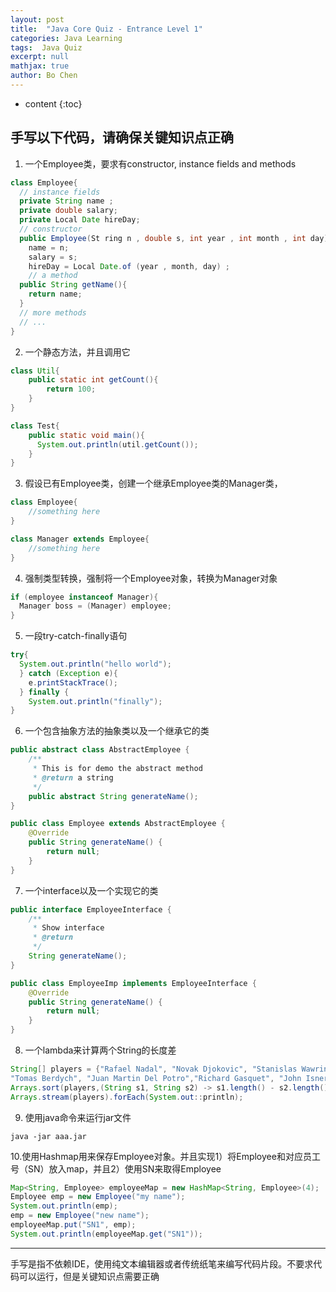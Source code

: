```yaml
---
layout: post
title:  "Java Core Quiz - Entrance Level 1"
categories: Java Learning
tags:  Java Quiz
excerpt: null
mathjax: true
author: Bo Chen
---
```


* content
{:toc}

## 手写以下代码，请确保关键知识点正确

1. 一个Employee类，要求有constructor, instance fields and methods

``` java
class Employee{
  // instance fields
  private String name ;
  private double salary;
  private Local Date hireDay;
  // constructor
  public Employee(St ring n , double s, int year , int month , int day){
    name = n;
    salary = s;
    hireDay = Local Date.of (year , month, day) ;
    // a method
  public String getName(){
    return name;
  }
  // more methods
  // ...
}
```

2. 一个静态方法，并且调用它

``` java
class Util{
    public static int getCount(){
        return 100;
    }
}

class Test{
    public static void main(){
      System.out.println(util.getCount());
    }
}
```

3. 假设已有Employee类，创建一个继承Employee类的Manager类，

``` java
class Employee{
    //something here
}

class Manager extends Employee{
    //something here
}
```

4. 强制类型转换，强制将一个Employee对象，转换为Manager对象

``` java
if (employee instanceof Manager){
  Manager boss = (Manager) employee;
}
```

5. 一段try-catch-finally语句

``` java
try{
  System.out.println("hello world");
  } catch (Exception e){
    e.printStackTrace();
  } finally {
    System.out.println("finally");
}

```

6. 一个包含抽象方法的抽象类以及一个继承它的类

``` java
public abstract class AbstractEmployee {
    /**
     * This is for demo the abstract method
     * @return a string
     */
    public abstract String generateName();
}

public class Employee extends AbstractEmployee {
    @Override
    public String generateName() {
        return null;
    }
}

```

7. 一个interface以及一个实现它的类

``` java
public interface EmployeeInterface {
    /**
     * Show interface
     * @return
     */
    String generateName();
}

public class EmployeeImp implements EmployeeInterface {
    @Override
    public String generateName() {
        return null;
    }
}

```

8. 一个lambda来计算两个String的长度差

``` java
String[] players = {"Rafael Nadal", "Novak Djokovic", "Stanislas Wawrinka", "David Ferrer", "Roger Federer", "Andy Murray",
"Tomas Berdych", "Juan Martin Del Potro","Richard Gasquet", "John Isner"};
Arrays.sort(players,(String s1, String s2) -> s1.length() - s2.length() );
Arrays.stream(players).forEach(System.out::println);
```

9. 使用java命令来运行jar文件

`java -jar aaa.jar`

10.使用Hashmap用来保存Employee对象。并且实现1）将Employee和对应员工号（SN）放入map，并且2）使用SN来取得Employee

``` java
Map<String, Employee> employeeMap = new HashMap<String, Employee>(4);
Employee emp = new Employee("my name");
System.out.println(emp);
emp = new Employee("new name");
employeeMap.put("SN1", emp);
System.out.println(employeeMap.get("SN1"));
```

---------------------------------------------
手写是指不依赖IDE，使用纯文本编辑器或者传统纸笔来编写代码片段。不要求代码可以运行，但是关键知识点需要正确
